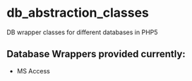 db_abstraction_classes
======================

DB wrapper classes for different databases in PHP5

Database Wrappers provided currently:
------------------------------------

* MS Access
